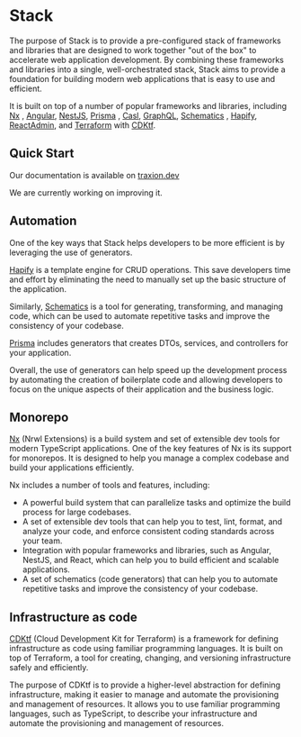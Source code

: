 # Stack

The purpose of Stack is to provide a pre-configured stack of frameworks and libraries that are designed to work
together "out of the box" to accelerate web application development. By combining these frameworks and libraries into a
single, well-orchestrated stack, Stack aims to provide a foundation for building modern web applications that is easy
to use and efficient.

It is built on top of a number of popular frameworks and libraries, including [Nx](https://nx.dev/)
, [Angular](https://angular.io/), [NestJS](https://nestjs.com/), [Prisma](https://www.prisma.io/)
, [Casl](https://casl.js.org/), [GraphQL](https://graphql.org/), [Schematics](https://angular.io/guide/schematics)
, [Hapify](https://docs.hapify.io/), [ReactAdmin](https://marmelab.com/react-admin/),
and [Terraform](https://www.terraform.io/) with [CDKtf](https://developer.hashicorp.com/terraform/cdktf).

## Quick Start

Our documentation is available on [traxion.dev](https://www.traxion.dev/docs/get-started/)

We are currently working on improving it.

## Automation

One of the key ways that Stack helps developers to be more efficient is by leveraging the use of generators.

[Hapify](https://docs.hapify.io/) is a template engine for CRUD operations. This save developers time and effort by
eliminating the need to manually set up the
basic structure of the application.

Similarly, [Schematics](https://angular.io/guide/schematics) is a tool for generating, transforming, and managing code,
which can be used to automate
repetitive tasks and improve the consistency of your codebase.

[Prisma](https://www.prisma.io/) includes generators that creates DTOs, services, and controllers for your application.

Overall, the use of generators can help speed up the development process by automating the creation of boilerplate code
and allowing developers to focus on the unique aspects of their application and the business logic.

## Monorepo

[Nx](https://nx.dev/) (Nrwl Extensions) is a build system and set of extensible dev tools for modern TypeScript
applications. One of the key features of Nx is its support for monorepos.
It is designed to help you manage a complex codebase and build your applications efficiently.

Nx includes a number of tools and features, including:

- A powerful build system that can parallelize tasks and optimize the build process for large codebases.
- A set of extensible dev tools that can help you to test, lint, format, and analyze your code, and enforce consistent
  coding standards across your team.
- Integration with popular frameworks and libraries, such as Angular, NestJS, and React, which can help you to build
  efficient and scalable applications.
- A set of schematics (code generators) that can help you to automate repetitive tasks and improve the consistency of
  your codebase.

## Infrastructure as code

[CDKtf](https://developer.hashicorp.com/terraform/cdktf) (Cloud Development Kit for Terraform) is a framework for
defining infrastructure as code using familiar
programming languages. It is built on top of Terraform, a tool for creating, changing, and versioning infrastructure
safely and efficiently.

The purpose of CDKtf is to provide a higher-level abstraction for defining infrastructure, making it easier to manage
and automate the provisioning and management of resources. It allows you to use familiar programming languages, such as
TypeScript, to describe your infrastructure and automate the provisioning and management of resources.
